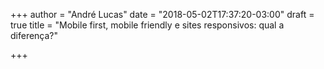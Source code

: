 +++
author = "André Lucas"
date = "2018-05-02T17:37:20-03:00"
draft = true
title = "Mobile first, mobile friendly e sites responsivos: qual a diferença?"

+++
